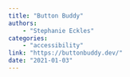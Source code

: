 ```yaml
---
title: "Button Buddy"
authors:
    - "Stephanie Eckles"
categories: 
    - "accessibility"
link: "https://buttonbuddy.dev/"
date: "2021-01-03"
---
```

